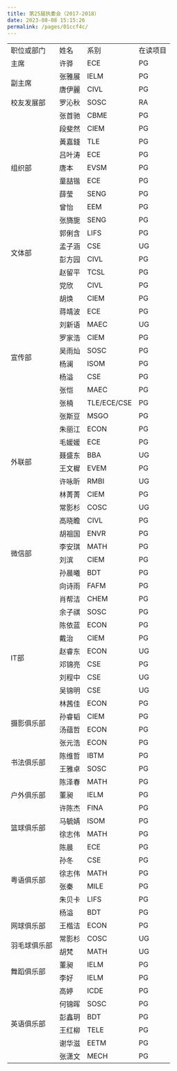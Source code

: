 ```yaml
---
title: 第25届执委会（2017-2018）
date: 2023-08-08 15:15:26
permalink: /pages/01ccf4c/
---
```


<div class="entry-content">
		<table>
<tbody>
<tr>
<td>职位或部门</td>
<td>姓名</td>
<td>系别</td>
<td>在读项目</td>
</tr>
<tr>
<td>主席</td>
<td>许骅</td>
<td>ECE</td>
<td>PG</td>
</tr>
<tr>
<td rowspan="2">副主席</td>
<td>张雅展</td>
<td>IELM</td>
<td>PG</td>
</tr>
<tr>
<td>唐伊麗</td>
<td>CIVL</td>
<td>PG</td>
</tr>
<tr>
<td>校友发展部</td>
<td>罗沁秋</td>
<td>SOSC</td>
<td>RA</td>
</tr>
<tr>
<td rowspan="9">组织部</td>
<td>张首驰</td>
<td>CBME</td>
<td>PG</td>
</tr>
<tr>
<td>段斐然</td>
<td>CIEM</td>
<td>PG</td>
</tr>
<tr>
<td>黃嘉錢</td>
<td>TLE</td>
<td>PG</td>
</tr>
<tr>
<td>吕叶涛</td>
<td>ECE</td>
<td>PG</td>
</tr>
<tr>
<td>唐本</td>
<td>EVSM</td>
<td>PG</td>
</tr>
<tr>
<td>童喆锴</td>
<td>ECE</td>
<td>PG</td>
</tr>
<tr>
<td>薛莹</td>
<td>SENG</td>
<td>PG</td>
</tr>
<tr>
<td>曾怡</td>
<td>EEM</td>
<td>PG</td>
</tr>
<tr>
<td>张旖旎</td>
<td>SENG</td>
<td>PG</td>
</tr>
<tr>
<td rowspan="4">文体部</td>
<td>郭俐含</td>
<td>LIFS</td>
<td>PG</td>
</tr>
<tr>
<td>孟子涵</td>
<td>CSE</td>
<td>UG</td>
</tr>
<tr>
<td>彭方园</td>
<td>CIVL</td>
<td>PG</td>
</tr>
<tr>
<td>赵留平</td>
<td>TCSL</td>
<td>PG</td>
</tr>
<tr>
<td rowspan="12">宣传部</td>
<td>党欣</td>
<td>CIVL</td>
<td>PG</td>
</tr>
<tr>
<td>胡焕</td>
<td>CIEM</td>
<td>PG</td>
</tr>
<tr>
<td>蒋靖波</td>
<td>ECE</td>
<td>PG</td>
</tr>
<tr>
<td>刘新语</td>
<td>MAEC</td>
<td>UG</td>
</tr>
<tr>
<td>罗家浩</td>
<td>CIEM</td>
<td>PG</td>
</tr>
<tr>
<td>吴雨灿</td>
<td>SOSC</td>
<td>PG</td>
</tr>
<tr>
<td>杨澜</td>
<td>ISOM</td>
<td>PG</td>
</tr>
<tr>
<td>杨溢</td>
<td>CSE</td>
<td>PG</td>
</tr>
<tr>
<td>张恺</td>
<td>MAEC</td>
<td>PG</td>
</tr>
<tr>
<td>张楠</td>
<td>TLE/ECE/CSE</td>
<td>PG</td>
</tr>
<tr>
<td>张斯豆</td>
<td>MSGO</td>
<td>PG</td>
</tr>
<tr>
<td>朱丽江</td>
<td>ECON</td>
<td>PG</td>
</tr>
<tr>
<td rowspan="4">外联部</td>
<td>毛媛媛</td>
<td>ECE</td>
<td>PG</td>
</tr>
<tr>
<td>聂盛东</td>
<td>BBA</td>
<td>UG</td>
</tr>
<tr>
<td>王文樨</td>
<td>EVEM</td>
<td>PG</td>
</tr>
<tr>
<td>许咏昕</td>
<td>RMBI</td>
<td>UG</td>
</tr>
<tr>
<td rowspan="10">微信部</td>
<td>林菁菁</td>
<td>CIEM</td>
<td>PG</td>
</tr>
<tr>
<td>常影杉</td>
<td>COSC</td>
<td>UG</td>
</tr>
<tr>
<td>高晓瞻</td>
<td>CIVL</td>
<td>PG</td>
</tr>
<tr>
<td>胡祖国</td>
<td>ENVR</td>
<td>PG</td>
</tr>
<tr>
<td>李安琪</td>
<td>MATH</td>
<td>PG</td>
</tr>
<tr>
<td>刘滨</td>
<td>CIEM</td>
<td>PG</td>
</tr>
<tr>
<td>孙晨曦</td>
<td>BDT</td>
<td>PG</td>
</tr>
<tr>
<td>向诗雨</td>
<td>FAFM</td>
<td>PG</td>
</tr>
<tr>
<td>肖帮洁</td>
<td>CHEM</td>
<td>PG</td>
</tr>
<tr>
<td>余子祺</td>
<td>SOSC</td>
<td>PG</td>
</tr>
<tr>
<td rowspan="6">IT部</td>
<td>陈依蓝</td>
<td>ECON</td>
<td>PG</td>
</tr>
<tr>
<td>戴治</td>
<td>CIEM</td>
<td>PG</td>
</tr>
<tr>
<td>赵睿东</td>
<td>ECON</td>
<td>UG</td>
</tr>
<tr>
<td>邓锦亮</td>
<td>CSE</td>
<td>PG</td>
</tr>
<tr>
<td>刘程中</td>
<td>CSE</td>
<td>UG</td>
</tr>
<tr>
<td>吴锦明</td>
<td>CSE</td>
<td>UG</td>
</tr>
<tr>
<td rowspan="4">摄影俱乐部</td>
<td>林茜佳</td>
<td>ECON</td>
<td>PG</td>
</tr>
<tr>
<td>孙睿韬</td>
<td>CIEM</td>
<td>PG</td>
</tr>
<tr>
<td>汤蕴哲</td>
<td>ECON</td>
<td>PG</td>
</tr>
<tr>
<td>张元浩</td>
<td>ECON</td>
<td>PG</td>
</tr>
<tr>
<td rowspan="2">书法俱乐部</td>
<td>陈维哲</td>
<td>IBTM</td>
<td>PG</td>
</tr>
<tr>
<td>王雅卓</td>
<td>SOSC</td>
<td>PG</td>
</tr>
<tr>
<td></td>
<td>陈泽春</td>
<td>MATH</td>
<td>PG</td>
</tr>
<tr>
<td>户外俱乐部</td>
<td>董昶</td>
<td>IELM</td>
<td>PG</td>
</tr>
<tr>
<td></td>
<td>许陈杰</td>
<td>FINA</td>
<td>PG</td>
</tr>
<tr>
<td rowspan="2">篮球俱乐部</td>
<td>马毓婧</td>
<td>ISOM</td>
<td>PG</td>
</tr>
<tr>
<td>徐志伟</td>
<td>MATH</td>
<td>PG</td>
</tr>
<tr>
<td rowspan="6">粤语俱乐部</td>
<td>陈晨</td>
<td>ECE</td>
<td>PG</td>
</tr>
<tr>
<td>孙冬</td>
<td>CSE</td>
<td>PG</td>
</tr>
<tr>
<td>徐志伟</td>
<td>MATH</td>
<td>PG</td>
</tr>
<tr>
<td>张秦</td>
<td>MILE</td>
<td>PG</td>
</tr>
<tr>
<td>朱贝卡</td>
<td>LIFS</td>
<td>PG</td>
</tr>
<tr>
<td>杨溢</td>
<td>BDT</td>
<td>PG</td>
</tr>
<tr>
<td>网球俱乐部</td>
<td>王楷洁</td>
<td>ECON</td>
<td>PG</td>
</tr>
<tr>
<td rowspan="2">羽毛球俱乐部</td>
<td>常影杉</td>
<td>COSC</td>
<td>UG</td>
</tr>
<tr>
<td>胡梵</td>
<td>MATH</td>
<td>UG</td>
</tr>
<tr>
<td rowspan="2">舞蹈俱乐部</td>
<td>董昶</td>
<td>IELM</td>
<td>PG</td>
</tr>
<tr>
<td>李好</td>
<td>IELM</td>
<td>PG</td>
</tr>
<tr>
<td rowspan="6">英语俱乐部</td>
<td>高婷</td>
<td>ICDE</td>
<td>PG</td>
</tr>
<tr>
<td>何锦晖</td>
<td>SOSC</td>
<td>PG</td>
</tr>
<tr>
<td>彭鑫玥</td>
<td>BDT</td>
<td>PG</td>
</tr>
<tr>
<td>王红柳</td>
<td>TELE</td>
<td>PG</td>
</tr>
<tr>
<td>谢华滋</td>
<td>EETM</td>
<td>PG</td>
</tr>
<tr>
<td>张潇文</td>
<td>MECH</td>
<td>PG</td>
</tr>
</tbody>
</table>
<p>&nbsp;</p>
			</div><!-- .entry-content -->

</article><!-- #post-## -->			
					</main><!-- #main -->
				</div><!-- #primary -->
				<div id="secondary" class="col-md-3 sidebar widget-area" role="complementary">
       </div><!-- #secondary .widget-area -->
			</div> <!--.row-->            
        </div><!--.container-->
    <div class="container"> 
    <div class="row">
        <div class="col-md-4">
                   </div>
        <div class="col-md-4">
                   </div>
        <div class="col-md-4">
        </div>
      </div>
    </div>
</div><!-- #content -->
        